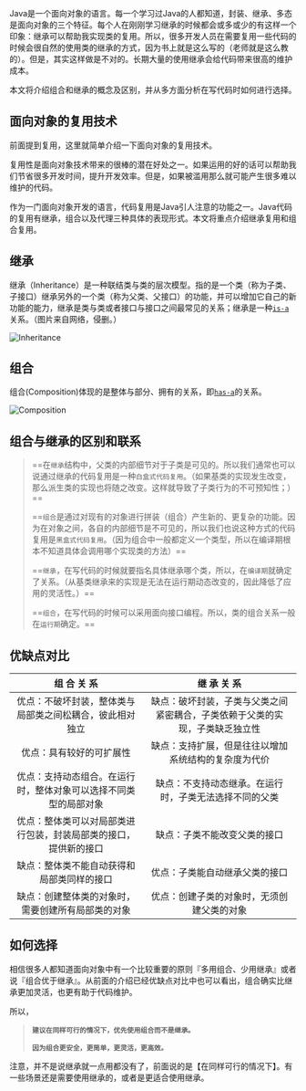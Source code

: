 Java是一个面向对象的语言。每一个学习过Java的人都知道，封装、继承、多态是面向对象的三个特征。每个人在刚刚学习继承的时候都会或多或少的有这样一个印象：继承可以帮助我实现类的复用。所以，很多开发人员在需要复用一些代码的时候会很自然的使用类的继承的方式，因为书上就是这么写的（老师就是这么教的）。但是，其实这样做是不对的。长期大量的使用继承会给代码带来很高的维护成本。

本文将介绍组合和继承的概念及区别，并从多方面分析在写代码时如何进行选择。

## 面向对象的复用技术

前面提到复用，这里就简单介绍一下面向对象的复用技术。

复用性是面向对象技术带来的很棒的潜在好处之一。如果运用的好的话可以帮助我们节省很多开发时间，提升开发效率。但是，如果被滥用那么就可能产生很多难以维护的代码。

作为一门面向对象开发的语言，代码复用是Java引人注意的功能之一。Java代码的复用有继承，组合以及代理三种具体的表现形式。本文将重点介绍继承复用和组合复用。

## 继承

继承（Inheritance）是一种联结类与类的层次模型。指的是一个类（称为子类、子接口）继承另外的一个类（称为父类、父接口）的功能，并可以增加它自己的新功能的能力，继承是类与类或者接口与接口之间最常见的关系；继承是一种[`is-a`](https://zh.wikipedia.org/wiki/Is-a)关系。（图片来自网络，侵删。）

![Inheritance](http://www.hollischuang.com/wp-content/uploads/2016/03/Generalization.jpg)

## 组合

组合(Composition)体现的是整体与部分、拥有的关系，即[`has-a`](https://en.wikipedia.org/wiki/Has-a)的关系。

![Composition](http://www.hollischuang.com/wp-content/uploads/2016/03/Composition.jpg)

## 组合与继承的区别和联系

> ==在`继承`结构中，父类的内部细节对于子类是可见的。所以我们通常也可以说通过继承的代码复用是一种`白盒式代码复用`。（如果基类的实现发生改变，那么派生类的实现也将随之改变。这样就导致了子类行为的不可预知性；）==
>
> ==`组合`是通过对现有的对象进行拼装（组合）产生新的、更复杂的功能。因为在对象之间，各自的内部细节是不可见的，所以我们也说这种方式的代码复用是`黑盒式代码复用`。（因为组合中一般都定义一个类型，所以在编译期根本不知道具体会调用哪个实现类的方法）==
>
> ==`继承`，在写代码的时候就要指名具体继承哪个类，所以，在`编译期`就确定了关系。（从基类继承来的实现是无法在运行期动态改变的，因此降低了应用的灵活性。）==
>
> ==`组合`，在写代码的时候可以采用面向接口编程。所以，类的组合关系一般在`运行期`确定。==

## 优缺点对比

|                         组 合 关 系                          |                         继 承 关 系                          |
| :----------------------------------------------------------: | :----------------------------------------------------------: |
|   优点：不破坏封装，整体类与局部类之间松耦合，彼此相对独立   | 缺点：破坏封装，子类与父类之间紧密耦合，子类依赖于父类的实现，子类缺乏独立性 |
|                   优点：具有较好的可扩展性                   |     缺点：支持扩展，但是往往以增加系统结构的复杂度为代价     |
| 优点：支持动态组合。在运行时，整体对象可以选择不同类型的局部对象 |    缺点：不支持动态继承。在运行时，子类无法选择不同的父类    |
| 优点：整体类可以对局部类进行包装，封装局部类的接口，提供新的接口 |                 缺点：子类不能改变父类的接口                 |
|          缺点：整体类不能自动获得和局部类同样的接口          |                优点：子类能自动继承父类的接口                |
|      缺点：创建整体类的对象时，需要创建所有局部类的对象      |          优点：创建子类的对象时，无须创建父类的对象          |

## 如何选择

相信很多人都知道面向对象中有一个比较重要的原则『多用组合、少用继承』或者说『组合优于继承』。从前面的介绍已经优缺点对比中也可以看出，组合确实比继承更加灵活，也更有助于代码维护。

所以，

> **`建议在同样可行的情况下，优先使用组合而不是继承。`**
>
> **`因为组合更安全，更简单，更灵活，更高效。`**

注意，并不是说继承就一点用都没有了，前面说的是【在同样可行的情况下】。有一些场景还是需要使用继承的，或者是更适合使用继承。
